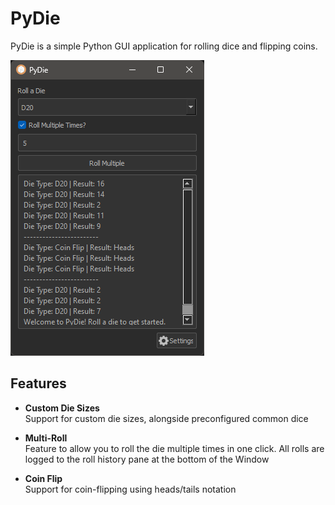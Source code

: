 # PyDie
PyDie is a simple Python GUI application for rolling dice and flipping coins. 

![PyDie Screenshot](/resources/Screenshots/screensht1.png)

## Features
* __Custom Die Sizes__\
  Support for custom die sizes, alongside preconfigured common dice

* __Multi-Roll__\
Feature to allow you to roll the die multiple times in one click. All rolls are logged to the roll history pane at the bottom of the Window

* __Coin Flip__\
Support for coin-flipping using heads/tails notation

